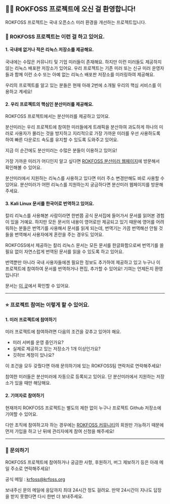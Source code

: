 ## 👋🏻 ROKFOSS 프로젝트에 오신 걸 환영합니다!

ROKFOSS 프로젝트는 국내 오픈소스 미러 환경을 개선하는 프로젝트입니다.


### 📌 ROKFOSS 프로젝트는 이런 걸 하고 있어요.

#### 1. 국내에 없거나 적은 리눅스 저장소를 제공해요.

국내에는 수많은 커뮤니티 및 기업 미러들이 존재해요. 하지만 이런 미러들도 제공하지 않는 리눅스 배포판 저장소가 있어요. 우리 프로젝트는 기존 미러 또는 신규 미러 운영자들과 함께 이런 소수 또는 아예 없는 리눅스 배포판 저장소를 미러링하여 제공해요.

우리의 프로젝트를 알고 있는 분들은 현재 아래 2번에 소개될 우리의 핵심 서비스를 이용하고 계세요! 

#### 2. 우리 프로젝트의 핵심인 분산미러를 제공해요.

ROKFOSS 프로젝트에서는 분산미러를 제공하고 있어요. 

분산미러는 우리 프로젝트에 참여한 미러들에게 트래픽을 분산하여 과도하게 하나의 미러로 사용자가 몰리는 것을 방지하고 지리적으로 가장 가까운 미러를 우선 사용하도록 하여 빠른 다운로드 속도를 유지할 수 있도록 도와주고 있어요. 

지금 이 순간에도 분산미러는 수많은 분들이 이용하고 있어요!

가장 가까운 미러가 어디인지 알고 싶다면 [ROKFOSS 분산미러 웹페이지](https://http.krfoss.org/)에 방문해서 확인해볼 수 있어요. 

분산미러에서 지원하는 리눅스를 사용하고 있다면 미러 주소 변경만해도 바로 사용할 수 있어요. 분산미러가 어떤 리눅스를 지원하는지 궁금하다면 분산미러 웹페이지를 방문해주세요. 

#### 3. Kali Linux 문서를 한국어로 번역하고 있어요.

칼리 리눅스를 사용해본 사람이라면 한번쯤 공식 문서집에 들어가서 문서를 읽어본 경험이 있을 거예요. 하지만 모든 문서의 내용이 영어로만 제공되고 있기 때문에 영어를 어려워하는 분들은 번역기를 사용해서 문서를 읽게 되는데, 번역기는 가끔 번역해선 안될 것들을 번역해서 사용자에게 혼란을 주는 경우도 있어요.

ROKFOSS에서 제공하는 칼리 리눅스 문서는 모든 문서를 한글화함으로써 번역기를 쓸 필요 없이 자연스럽게 번역된 문서를 읽을 수 있도록 하고 있어요. 

번역뿐만 아니라 국내 사용자들에겐 필요한 정보도 추가하여 제공하고 있고 누구나 이 프로젝트에 참여하여 문서를 번역하거나 편집, 추가할 수 있어요! 기여는 언제든지 환영입니다!

문서는 [이 곳](https://github.com/KRFOSS/kali-docs)에서 확인할 수 있어요.

---

### ⭐ 프로젝트 참여는 이렇게 할 수 있어요.

#### 1. 미러 프로젝트에 참여하기

미러 프로젝트에 참여하려면 다음의 조건을 갖추고 있어야 해요.
- 미러 서버를 운영 중인가요?
- 실제로 제공하고 있는 저장소가 1개 이상인가요?
- 깃허브 계정이 있나요?

이 조건을 모두 갖췄다면 아래 문의하기에 있는 ROKFOSS팀 연락처로 연락해주세요! 

참여한 미러들은 분산미러에 자동으로 등록되고 있어요. 단 분산미러에서 지원하는 저장소가 있을 때만 해당해요.

#### 2. 기여자로 참여하기

현재까지 ROKFOSS 프로젝트는 별도의 제한 없이 누구나 프로젝트 Github 저장소에 기여할 수 있어요. 

다만 조직에 참여하고자 하는 경우에는 [ROKFOSS 커뮤니티](https://chat.krfoss.org)의 회원만 가능하기 때문에 먼저 가입을 하고 난 뒤에 관리자에게 참여 신청을 해주세요!

---

### 📮 문의하기

ROKFOSS 프로젝트에 참여하거나 궁금한 사항, 후원하기, 버그 제보하기 등은 아래 메일 주소로 연락해주세요!

공식 메일 : krfoss@krfoss.org

보내주신 문의 메일에 응답까지 최대 24시간 정도 걸려요. 만약 24시간이 지나도 답장을 받지 못했다면 다시 한번 더 보내주세요. 
